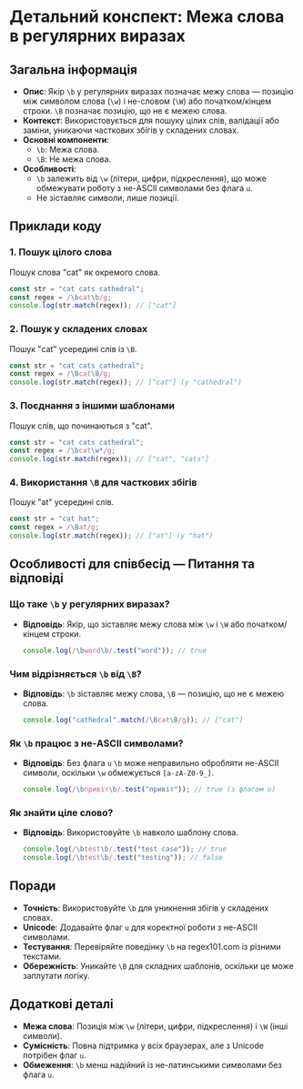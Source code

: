 # Детальний конспект: Межа слова в регулярних виразах

## Загальна інформація

- **Опис**: Якір `\b` у регулярних виразах позначає межу слова — позицію між символом слова (`\w`) і не-словом (`\W`) або початком/кінцем строки. `\B` позначає позицію, що не є межею слова.
- **Контекст**: Використовується для пошуку цілих слів, валідації або заміни, уникаючи часткових збігів у складених словах.
- **Основні компоненти**:
  - `\b`: Межа слова.
  - `\B`: Не межа слова.
- **Особливості**:
  - `\b` залежить від `\w` (літери, цифри, підкреслення), що може обмежувати роботу з не-ASCII символами без флага `u`.
  - Не зіставляє символи, лише позиції.

## Приклади коду

### 1. Пошук цілого слова

Пошук слова "cat" як окремого слова.

```javascript
const str = "cat cats cathedral";
const regex = /\bcat\b/g;
console.log(str.match(regex)); // ["cat"]
```

### 2. Пошук у складених словах

Пошук "cat" усередині слів із `\B`.

```javascript
const str = "cat cats cathedral";
const regex = /\Bcat\B/g;
console.log(str.match(regex)); // ["cat"] (у "cathedral")
```

### 3. Поєднання з іншими шаблонами

Пошук слів, що починаються з "cat".

```javascript
const str = "cat cats cathedral";
const regex = /\bcat\w*/g;
console.log(str.match(regex)); // ["cat", "cats"]
```

### 4. Використання `\B` для часткових збігів

Пошук "at" усередині слів.

```javascript
const str = "cat hat";
const regex = /\Bat/g;
console.log(str.match(regex)); // ["at"] (у "hat")
```

## Особливості для співбесід — Питання та відповіді

### Що таке `\b` у регулярних виразах?

- **Відповідь**: Якір, що зіставляє межу слова між `\w` і `\W` або початком/кінцем строки.
  ```javascript
  console.log(/\bword\b/.test("word")); // true
  ```

### Чим відрізняється `\b` від `\B`?

- **Відповідь**: `\b` зіставляє межу слова, `\B` — позицію, що не є межею слова.
  ```javascript
  console.log("cathedral".match(/\Bcat\B/g)); // ["cat"]
  ```

### Як `\b` працює з не-ASCII символами?

- **Відповідь**: Без флага `u` `\b` може неправильно обробляти не-ASCII символи, оскільки `\w` обмежується `[a-zA-Z0-9_]`.
  ```javascript
  console.log(/\bпривіт\b/.test("привіт")); // true (з флагом u)
  ```

### Як знайти ціле слово?

- **Відповідь**: Використовуйте `\b` навколо шаблону слова.
  ```javascript
  console.log(/\btest\b/.test("test case")); // true
  console.log(/\btest\b/.test("testing")); // false
  ```

## Поради

- **Точність**: Використовуйте `\b` для уникнення збігів у складених словах.
- **Unicode**: Додавайте флаг `u` для коректної роботи з не-ASCII символами.
- **Тестування**: Перевіряйте поведінку `\b` на regex101.com із різними текстами.
- **Обережність**: Уникайте `\B` для складних шаблонів, оскільки це може заплутати логіку.

## Додаткові деталі

- **Межа слова**: Позиція між `\w` (літери, цифри, підкреслення) і `\W` (інші символи).
- **Сумісність**: Повна підтримка у всіх браузерах, але з Unicode потрібен флаг `u`.
- **Обмеження**: `\b` менш надійний із не-латинськими символами без флага `u`.